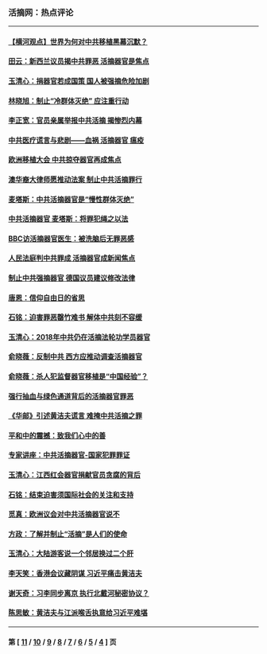 ### 活摘网：热点评论
---
#### [【横河观点】世界为何对中共移植黑幕沉默？](../../pages/nf5879/n13244249.md?11110430) 
#### [田云：新西兰议员揭中共罪恶 活摘器官是焦点](../../pages/nf5879/n13070629.md?11110430) 
#### [玉清心：捐器官若成国策 国人被强摘危险加剧](../../pages/nf5879/n12802713.md?11110430) 
#### [林晓旭：制止“冷群体灭绝” 应注重行动](../../pages/nf5879/n12779736.md?11110430) 
#### [李正宽：官员亲属举报中共活摘 揭惨烈内幕](../../pages/nf5879/n12684490.md?11110430) 
#### [中共医疗谎言与悲剧——血祸 活摘器官 瘟疫](../../pages/nf5879/n12372103.md?11110430) 
#### [欧洲移植大会 中共掠夺器官再成焦点](../../pages/nf5879/n11538883.md?11110430) 
#### [澳华裔大律师愿推动法案 制止中共活摘罪行](../../pages/nf5879/n11377039.md?11110430) 
#### [麦塔斯：中共活摘器官是“慢性群体灭绝”](../../pages/nf5879/n11350529.md?11110430) 
#### [中共活摘器官 麦塔斯：将罪犯绳之以法](../../pages/nf5879/n11347973.md?11110430) 
#### [BBC访活摘器官医生：被洗脑后无罪恶感](../../pages/nf5879/n11335935.md?11110430) 
#### [人民法庭判中共罪成 活摘器官成新闻焦点](../../pages/nf5879/n11331578.md?11110430) 
#### [制止中共强摘器官 德国议员建议修改法律](../../pages/nf5879/n11249451.md?11110430) 
#### [唐恩：信仰自由日的省思](../../pages/nf5879/n11003525.md?11110430) 
#### [石铭：迫害罪恶罄竹难书  解体中共刻不容缓](../../pages/nf5879/n10942855.md?11110430) 
#### [玉清心：2018年中共仍在活摘法轮功学员器官](../../pages/nf5879/n10914646.md?11110430) 
#### [俞晓薇：反制中共 西方应推动调查活摘器官](../../pages/nf5879/n10794671.md?11110430) 
#### [俞晓薇：杀人犯监督器官移植是“中国经验”？](../../pages/nf5879/n10466427.md?11110430) 
#### [强行抽血与绿色通道背后的活摘器官罪恶](../../pages/nf5879/n10004708.md?11110430) 
#### [《华邮》引述黄洁夫谎言 难掩中共活摘之罪](../../pages/nf5879/n9642309.md?11110430) 
#### [平和中的震撼：致我们心中的善](../../pages/nf5879/n9021123.md?11110430) 
#### [专家讲座：中共活摘器官-国家犯罪罪证](../../pages/nf5879/n8828153.md?11110430) 
#### [玉清心：江西红会器官捐献官员贪腐的背后](../../pages/nf5879/n8522122.md?11110430) 
#### [石铭：结束迫害须国际社会的关注和支持](../../pages/nf5879/n8443497.md?11110430) 
#### [觅真：欧洲议会对中共活摘器官说不](../../pages/nf5879/n8337486.md?11110430) 
#### [方政：了解并制止“活摘”是人们的使命](../../pages/nf5879/n8329214.md?11110430) 
#### [玉清心：大陆游客说一个邻居换过二个肝](../../pages/nf5879/n8291404.md?11110430) 
#### [李天笑：香港会议藏阴谋 习近平痛击黄洁夫](../../pages/nf5879/n8241459.md?11110430) 
#### [谢天奇：习李同步离京 执行北戴河秘密协议？](../../pages/nf5879/n8230418.md?11110430) 
#### [陈思敏：黄洁夫与江派喉舌执意给习近平难堪](../../pages/nf5879/n8222166.md?11110430) 

---
#### 第 [ [11](./11.md?11110430) / [10](./10.md?11110430) / [9](./9.md?11110430) / [8](./8.md?11110430) / [7](./7.md?11110430) / [6](./6.md?11110430) / [5](./5.md?11110430) / [4](./4.md?11110430) ] 页
